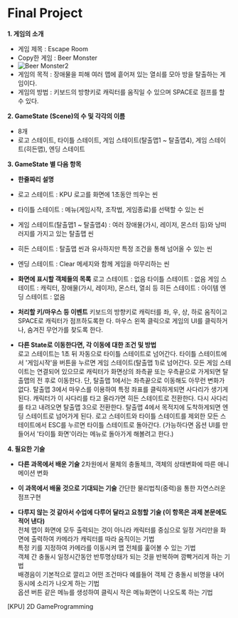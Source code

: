 # Final Project

__1. 게임의 소개__
- 게임 제목 : Escape Room
- Copy한 게임 : Beer Monster
- ![Beer Monster2](https://user-images.githubusercontent.com/70697461/94151428-5d88bf00-feb5-11ea-87e6-5f09f57e73af.GIF)
- 게임의 목적 : 장애물을 피해 여러 맵에 흩어져 있는 열쇠를 모아 방을 탈출하는 게임이다.
- 게임의 방법 : 키보드의 방향키로 캐릭터를 움직일 수 있으며 SPACE로 점프를 할 수 있다.


__2. GameState (Scene)의 수 및 각각의 이름__
- 8개
- 로고 스테이트, 타이틀 스테이트, 게임 스테이트(탈출맵1 ~ 탈출맵4), 게임 스테이트(히든맵), 엔딩 스테이트


__3. GameState 별 다음 항목__
- __한줄짜리 설명__
- 로고 스테이트 : KPU 로고를 화면에 1초동안 띄우는 씬
- 타이틀 스테이트 : 메뉴(게임시작, 조작법, 게임종료)를 선택할 수 있는 씬
- 게임 스테이트(탈출맵1 ~ 탈출맵4) : 여러 장애물(가시, 레이저, 몬스터 등)와 낭떠러지를 가지고 있는 탈출맵 씬
- 히든 스테이트 : 탈출맵 씬과 유사하지만 특정 조건을 통해 넘어올 수 있는 씬
- 엔딩 스테이트 : Clear 메세지와 함께 게임을 마무리하는 씬


- __화면에 표시할 객체들의 목록__
로고 스테이트 : 없음
타이틀 스테이트 : 없음
게임 스테이트 : 캐릭터, 장애물(가시, 레이저), 몬스터, 열쇠 등
히든 스테이트 : 아이템
엔딩 스테이트 : 없음


- __처리할 키/마우스 등 이벤트__
키보드의 방향키로 캐릭터를 좌, 우, 상, 하로 움직이고 SPACE로 캐릭터가 점프하도록한 다.
마우스 왼쪽 클릭으로 게임의 UI를 클릭하거나, 숨겨진 무언가를 찾도록 한다.


- __다른 State로 이동한다면, 각 이동에 대한 조건 및 방법__  
로고 스테이트는 1초 뒤 자동으로 타이틀 스테이트로 넘어간다.
타이틀 스테이트에서 '게임시작'을 버튼을 누르면 게임 스테이트(탈출맵 1)로 넘어간다.
모든 게임 스테이트는 연결되어 있으므로 캐릭터가 화면상의 좌측끝 또는 우측끝으로 가게되면 탈출맵의 전 후로 이동한다.
단, 탈출맵 1에서는 좌측끝으로 이동해도 아무런 변화가 없다.
탈출맵 3에서 마우스를 이용하여 특정 좌표를 클릭하게되면 사다리가 생기게 된다. 캐릭터가 이 사다리를 타고 올라가면 히든 스테이트로 전환한다. 다시 사다리를 타고 내려오면 탈출맵 3으로 전환한다.
탈출맵 4에서 목적지에 도착하게되면 엔딩 스테이트로 넘어가게 된다.
로고 스테이트와 타이틀 스테이트를 제외한 모든 스테이트에서 ESC를 누르면 타이틀 스테이트로 돌아간다.
(가능하다면 옵션 UI를 만들어서 '타이틀 화면'이라는 메뉴로 돌아가게 해볼려고 한다.)  

__4. 필요한 기술__
- __다른 과목에서 배운 기술__
2차원에서 물체의 충돌체크, 객체의 상태변화에 따른 애니메이션 변화

- __이 과목에서 배울 것으로 기대되는 기술__
간단한 물리법칙(중력)을 통한 자연스러운 점프구현

- __다루지 않는 것 같아서 수업에 다루어 달라고 요청할 기술 (이 항목은 과제 본문에도 적어 낸다)__  
전체 맵이 화면에 모두 출력되는 것이 아니라 캐릭터를 중심으로 일정 거리만을 화면에 출력하여 카메라가 캐릭터를 따라 움직이는 기법  
특정 키를 지정하여 카메라를 이동시켜 맵 전체를 훑어볼 수 있는 기법  
객체 간 충돌시 일정시간동안 반투명상태가 되는 것을 반복하며 깜빡거리게 하는 기법  
배경음이 기본적으로 깔리고 어떤 조건마다 예를들어 객체 간 충돌시 비명을 내어 동시에 소리가 나오게 하는 기법  
옵션 버튼 같은 메뉴를 생성하여 클릭시 작은 메뉴화면이 나오도록 하는 기법

[KPU] 2D GameProgramming
